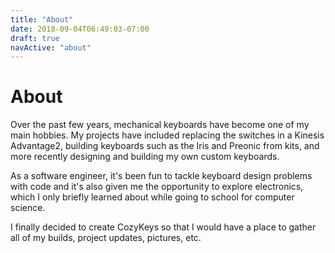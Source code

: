 ```yaml
---
title: "About"
date: 2018-09-04T06:49:03-07:00
draft: true
navActive: "about"
---
```


# About

Over the past few years, mechanical keyboards have become one of my main
hobbies. My projects have included replacing the switches in a Kinesis
Advantage2, building keyboards such as the Iris and Preonic from kits, and more
recently designing and building my own custom keyboards.

As a software engineer, it's been fun to tackle keyboard design problems with
code and it's also given me the opportunity to explore electronics, which I
only briefly learned about while going to school for computer science.

I finally decided to create CozyKeys so that I would have a place to gather all
of my builds, project updates, pictures, etc.


